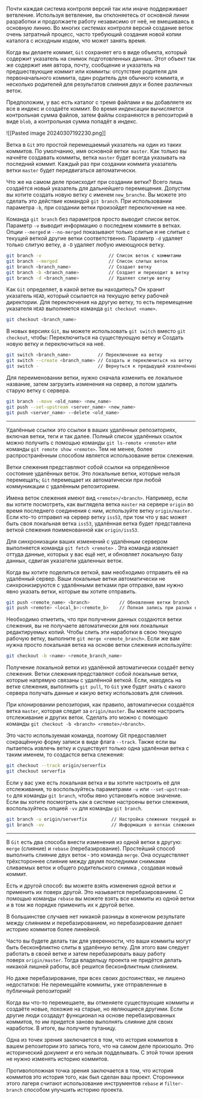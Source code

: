 Почти каждая система контроля версий так или иначе поддерживает ветвление. Используя ветвление, вы отклоняетесь от основной линии разработки и продолжаете работу независимо от неё, не вмешиваясь в основную линию. Во многих системах контроля версий создание веток  очень затратный процесс, часто требующий   создания новой копии каталога с исходным кодом, что может занять время.

Когда вы делаете коммит, `Git` сохраняет его в виде объекта, который содержит указатель на снимок подготовленных данных. Этот объект так же содержит имя автора, почту, сообщение и указатель на предшествующие коммит или коммиты: отсутствие родителя для первоначального коммита, один родитель для обычного коммита, и несколько родителей для результатов слияния двух и более различных веток.

Предположим, у вас есть каталог с тремя файлами и вы добавляете их все в индекс и создаёте коммит. Во время индексации вычисляется контрольная сумма файлов, затем файлы сохраняются в репозиторий в виде `blob`, а контрольная сумма попадёт в индекс.

![[Pasted image 20240307192230.png]]

Ветка в `Git` это простой перемещаемый указатель на один из таких коммитов. По умолчанию, имя основной ветки  `master`. Как только вы начнёте создавать коммиты, ветка `master` будет всегда указывать на последний коммит. Каждый раз при создании коммита указатель ветки `master` будет передвигаться автоматически.

Что же на самом деле происходит при создании ветки? Всего лишь создаётся новый указатель для дальнейшего перемещения. Допустим вы хотите создать новую ветку с именем `new_branche`. Вы можете это сделать это действие командой `git branch`. При использовании параметра `-b`, при создании ветки произойдет переключение на нее.

Команда `git branch` без параметров просто выводит список веток. Параметр `-v` выводит информацию о последнем коммите в ветках. Опции `--merged` и `--no-merged` показывают только слитые и не слитые с текущей веткой другие ветки соответственно.
Параметр `-d` удаляет только слитую ветку, а `-D` удаляет любую имеющуюся ветку.

```sh
git branch -v                         // Список веток с коммитами
git branch --merged                   // Список слитых веток
git branch <branch_name>              // Создает ветку
git branch -b <branch_name>           // Создает и переходит в ветку
git branch -d <branch_name>           // Удаляет слитую ветку
```


Как `Git` определяет, в какой ветке вы находитесь? Он хранит указатель `HEAD`, который ссылается на текущую ветку рабочей директории. Для переключения на другую ветку, то есть перемещение указателя `HEAD` выполняется команда `git checkout <name>`.

```sh
git checkout <branch_name>
```

В новых версиях `Git`, вы можете использовать `git switch` вместо `git checkout`, чтобы: Переключиться на существующую ветку и Создать новую ветку и переключиться на неё.

```sh
git switch <branch_name>          // Переключение на ветку
git switch --create <branch_name> // Создать и переключиться на ветку
git switch -                      // Вернуться к предыдущей извлечённой ветке
```

Для переименовании ветки, нужно сначала изменить ее локальное название, затем загрузить изменения на сервер, а потом удалить старую ветку с сервера.

```sh
git branch --move <old_name> <new_name>
git push --set-upstream <server_name> <new_name>
git push <server_name> --delete <old_name>
```

---

Удалённые ссылки  это ссылки в ваших удалённых репозиториях, включая ветки, теги и так далее. Полный список удалённых ссылок можно получить с помощью команды `git ls-remote <remote>` или команды `git remote show <remote>`. Тем не менее, более распространённым способом является использование веток слежения.

Ветки слежения представляют собой ссылки на определённое состояние удалённых веток. Это локальные ветки, которые нельзя перемещать; `Git` перемещает их автоматически при любой коммуникации с удалённым репозиторием.

Имена веток слежения имеют вид `<remote>/<branch>`. Например, если вы хотите посмотреть, как выглядела ветка `master` на сервере `origin` во время последнего соединения с ним, используйте ветку `origin/master`. Если кто-то отправил на сервер ветку `iss53`, при том что у вас может быть своя локальная ветка `iss53`, удалённая ветка будет представлена веткой слежения поименованной как `origin/iss53`.

Для синхронизации ваших изменений с удалённым сервером выполняется команда `git fetch <remote>` . Эта команда извлекает оттуда данные, которых у вас ещё нет, и обновляет локальную базу данных, сдвигая указатели удаленных веток.

Когда вы хотите поделиться веткой, вам необходимо отправить её на удалённый сервер. Ваши локальные ветки автоматически не синхронизируются с удалёнными ветками при отправке, вам нужно явно указать ветки, которые вы хотите отправить.

```sh
git push <remote_name> <branch>           // Обновление ветки branch
git push <remote> <local_b>:<remote_b>    // Полная запись при разных названиях
```

Необходимо отметить, что при получении данных создаются ветки слежения, вы не получаете автоматически для них локальных редактируемых копий. Чтобы слить эти наработки в свою текущую рабочую ветку, выполните `git merge <remote_branch>`.   Если же вам нужна просто локальная ветка на основе ветки слежения используйте:

```sh
git checkout -b <name> <remote_branch_name>
```

Получение локальной ветки из удалённой автоматически создаёт ветку слежения. Ветки слежения представляют собой локальные ветки, которые напрямую связаны с удалённой веткой. Если, находясь на ветке слежения, выполнить `git pull`, то `Git` уже будет знать с какого сервера получать данные и какую ветку использовать для слияния.

При клонировании репозитория, как правило, автоматически создаётся ветка `master`, которая следит за `origin/master`. Вы можете настроить отслеживание и других веток. Cделать это можно с помощью команды `git checkout -b <branch> <remote>/<branch>`. 

Это часто используемая команда, поэтому Git предоставляет сокращённую форму записи в виде флага `--track`. Также если вы пытаетесь извлечь ветку и существует только одна удалённая ветка с таким именем, то создастся ветка слежения:

```sh
git checkout --track origin/serverfix
git checkout serverfix     
```

Если у вас уже есть локальная ветка и вы хотите настроить её для отслеживания, то воспользуйтесь параметрами `-u` или `--set-upstream-to` для команды `git branch`, чтобы явно установить новое значение. Если вы хотите посмотреть как в системе настроены ветки слежения, воспользуйтесь опцией `-vv` для команды `git branch`.

```sh
git branch -u origin/serverfix         // Настройка слежения текущей ветки
git branch -vv                         // Информация о ветках слежения  
```

---

В `Git` есть два способа внести изменения из одной ветки в другую: `merge` (слияние) и `rebase` (перебазирование). Простейший способ выполнить слияние двух веток - это команда `merge`. Она осуществляет трёхстороннее слияние между двумя последними снимками сливаемых веток и общего родительского снимка , создавая новый коммит.

Есть и другой способ: вы можете взять изменения одной ветки и применить их поверх другой. Это называется перебазированием. С помощью команды `rebase` вы можете взять все коммиты из одной ветки и в том же порядке применить их к другой ветке.

В большинстве случаев нет никакой разницы в конечном результате между слиянием и перебазированием, но перебазирование делает историю коммитов более линейной.

Часто вы будете делать так для уверенности, что ваши коммиты могут быть бесконфликтно слиты в удалённую ветку. Для этого вам следует работать в своей ветке и затем перебазировать вашу работу поверх `origin/master`. Тогда владельцу проекта не придётся делать никакой лишней работы, всё решится бесконфликтным слиянием.

Но даже перебазирование, при всех своих достоинствах, не лишено недостатков:        Не перемещайте коммиты, уже отправленные в публичный репозиторий!

Когда вы что-то перемещаете, вы отменяете существующие коммиты и создаёте новые, похожие на старые, но являющиеся другими. Если другие люди создадут функционал на основе перебазированных коммитов, то им придется заново  выполнять слияние для своих наработок. В итоге, вы получите путаницу.

Одна из точек зрения заключается в том, что история коммитов в вашем репозитории это запись того, что на самом деле произошло. Это исторический документ и его нельзя подделывать. С этой точки зрения не нужно изменять историю коммитов.

Противоположная точка зрения заключается в том, что история коммитов это история того, как был сделан ваш проект. Сторонники этого лагеря считают использование инструментов `rebase` и `filter-branch` способом улучшить историю проекта.